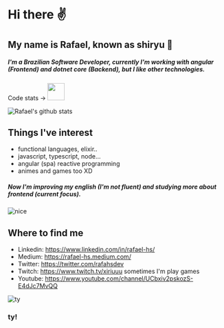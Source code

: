 # Hi there :v:
## My name is Rafael, known as shiryu :goat:

##### I'm a Brazilian Software Developer, currently I'm working with angular (Frontend) and dotnet core (Backend), but I like other technologies.
Code stats -> <a href="https://coderstats.net/github/#rafael-hs" target="_blank"><img src="https://github.githubassets.com/images/modules/logos_page/Octocat.png" width="40" height="40"></a>

![Rafael's github stats](https://github-readme-stats.vercel.app/api?username=rafael-hs&show_icons=true)

## Things I've interest

- functional languages, elixir..
- javascript, typescript, node...
- angular (spa) reactive programming
- animes and games too XD

##### Now I'm improving my english (I'm not fluent) and studying more about frontend (current focus).
![nice](https://64.media.tumblr.com/139bb047eb50a98cf21c8b9869ce5f5b/tumblr_oazt5zJYAT1s9hagko1_500.gif "noice")

 ## Where to find me
 - Linkedin: https://www.linkedin.com/in/rafael-hs/
 - Medium: https://rafael-hs.medium.com/
 - Twitter: https://twitter.com/rafahsdev
 - Twitch: https://www.twitch.tv/xiriuuu sometimes I'm play games
 - Youtube: https://www.youtube.com/channel/UCbxiv2pskozS-E4dJc7MvQQ

![ty](https://media1.tenor.com/images/2ceca28886b449c680e64ecd6a7fa838/tenor.gif?itemid=16720034 "ty")
### ty!
